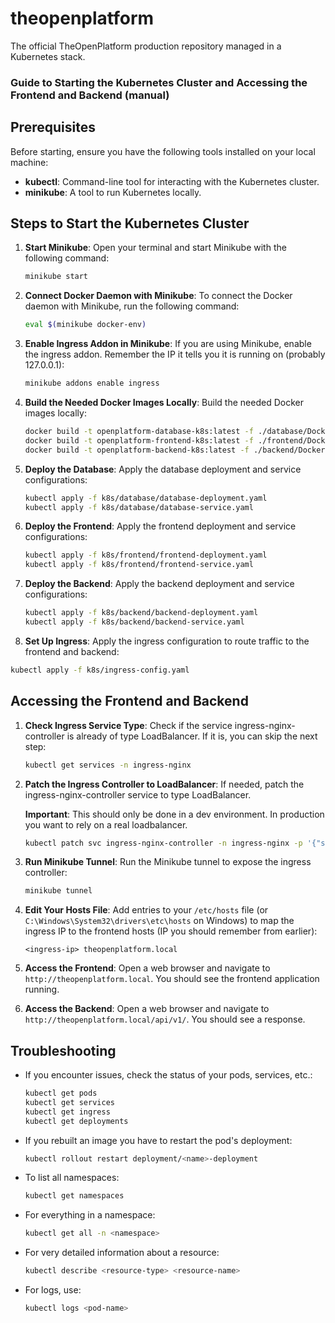 # theopenplatform
The official TheOpenPlatform production repository managed in a Kubernetes stack.

### Guide to Starting the Kubernetes Cluster and Accessing the Frontend and Backend (manual)
## Prerequisites

Before starting, ensure you have the following tools installed on your local machine:

- **kubectl**: Command-line tool for interacting with the Kubernetes cluster.
- **minikube**: A tool to run Kubernetes locally.

## Steps to Start the Kubernetes Cluster

1. **Start Minikube**: 
   Open your terminal and start Minikube with the following command:
   ```bash
   minikube start
   ```

2. **Connect Docker Daemon with Minikube**: 
   To connect the Docker daemon with Minikube, run the following command:
   ```bash
   eval $(minikube docker-env)
   ```

3. **Enable Ingress Addon in Minikube**:
   If you are using Minikube, enable the ingress addon. Remember the IP it tells you it is running on (probably 127.0.0.1):
   ```bash
   minikube addons enable ingress
   ```

5. **Build the Needed Docker Images Locally**: 
   Build the needed Docker images locally:
   ```bash
   docker build -t openplatform-database-k8s:latest -f ./database/Dockerfile ./database
   docker build -t openplatform-frontend-k8s:latest -f ./frontend/Dockerfile --target production ./frontend
   docker build -t openplatform-backend-k8s:latest -f ./backend/Dockerfile --target production ./backend
   ```

6. **Deploy the Database**:
   Apply the database deployment and service configurations:
   ```bash
   kubectl apply -f k8s/database/database-deployment.yaml
   kubectl apply -f k8s/database/database-service.yaml
   ```

7. **Deploy the Frontend**:
   Apply the frontend deployment and service configurations:
   ```bash
   kubectl apply -f k8s/frontend/frontend-deployment.yaml
   kubectl apply -f k8s/frontend/frontend-service.yaml
   ```

8. **Deploy the Backend**:
   Apply the backend deployment and service configurations:
   ```bash
   kubectl apply -f k8s/backend/backend-deployment.yaml
   kubectl apply -f k8s/backend/backend-service.yaml
   ```

10. **Set Up Ingress**:
   Apply the ingress configuration to route traffic to the frontend and backend:
   ```bash
   kubectl apply -f k8s/ingress-config.yaml
   ```

## Accessing the Frontend and Backend

1. **Check Ingress Service Type**:
   Check if the service ingress-nginx-controller is already of type LoadBalancer. If it is, you can skip the next step:
   ```bash
   kubectl get services -n ingress-nginx
   ```

2. **Patch the Ingress Controller to LoadBalancer**:
   If needed, patch the ingress-nginx-controller service to type LoadBalancer. 
   
   **Important**: This should only be done in a dev environment. In production you want to rely on a real loadbalancer.
   ```bash
   kubectl patch svc ingress-nginx-controller -n ingress-nginx -p '{"spec": {"type": "LoadBalancer"}}'
   ```

3. **Run Minikube Tunnel**:
   Run the Minikube tunnel to expose the ingress controller:
   ```bash
   minikube tunnel
   ```

4. **Edit Your Hosts File**:
   Add entries to your `/etc/hosts` file (or `C:\Windows\System32\drivers\etc\hosts` on Windows) to map the ingress IP to the frontend hosts (IP you should remember from earlier):
   ```
   <ingress-ip> theopenplatform.local
   ```

5. **Access the Frontend**:
   Open a web browser and navigate to `http://theopenplatform.local`. You should see the frontend application running.

6. **Access the Backend**:
   Open a web browser and navigate to `http://theopenplatform.local/api/v1/`. You should see a response.

## Troubleshooting

- If you encounter issues, check the status of your pods, services, etc.:
  ```bash
  kubectl get pods
  kubectl get services
  kubectl get ingress
  kubectl get deployments
  ```

- If you rebuilt an image you have to restart the pod's deployment:
  ```bash
  kubectl rollout restart deployment/<name>-deployment
  ```

- To list all namespaces:
  ```bash
  kubectl get namespaces
  ```

- For everything in a namespace:
  ```bash
  kubectl get all -n <namespace>
  ```

- For very detailed information about a resource:
  ```bash
  kubectl describe <resource-type> <resource-name>
  ```

- For logs, use:
  ```bash
  kubectl logs <pod-name>
  ```
